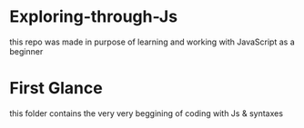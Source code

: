 # Exploring-through-Js
 this repo was made in purpose of learning and working with JavaScript as a beginner
 
 # First Glance
  this folder contains the very very beggining of coding with Js &  syntaxes
